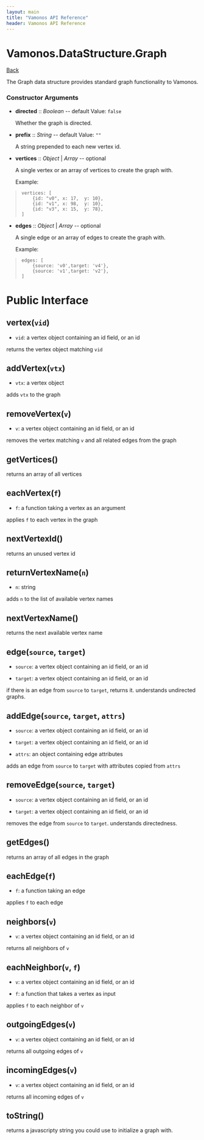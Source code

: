 ```yaml
---
layout: main
title: "Vamonos API Reference"
header: Vamonos API Reference
---
```



Vamonos.DataStructure.Graph
===========================

[Back](index.html)

The Graph data structure provides standard graph functionality
to Vamonos.


### Constructor Arguments

 * **directed** :: *Boolean* -- default Value: `false`

    Whether the graph is directed.



 * **prefix** :: *String* -- default Value: `""`

    A string prepended to each new vertex id.



 * **vertices** :: *Object* | *Array* -- optional

    A single vertex or an array of vertices to create the graph with.

    Example:

>     vertices: [ 
>         {id: "v0", x: 17,  y: 10},
>         {id: "v1", x: 98,  y: 10},
>         {id: "v3", x: 15,  y: 78},
>     ]



 * **edges** :: *Object* | *Array* -- optional

    A single edge or an array of edges to create the graph with.

    Example:

>     edges: [
>         {source: 'v0',target: 'v4'},
>         {source: 'v1',target: 'v2'},
>     ]




Public Interface
================

## **vertex**(`vid`)
 * `vid`: a vertex object containing an id field, or an id

returns the vertex object matching `vid`

## **addVertex**(`vtx`)
 * `vtx`: a vertex object

adds `vtx` to the graph

## **removeVertex**(`v`)
 * `v`: a vertex object containing an id field, or an id

removes the vertex matching `v` and all related edges from the graph

## **getVertices**()
returns an array of all vertices

## **eachVertex**(`f`)
 * `f`: a function taking a vertex as an argument

applies `f` to each vertex in the graph

## **nextVertexId**()
returns an unused vertex id

## **returnVertexName**(`n`)
 * `n`: string

adds `n` to the list of available vertex names

## **nextVertexName**()
returns the next available vertex name

## **edge**(`source`, `target`)
 * `source`: a vertex object containing an id field, or an id

 * `target`: a vertex object containing an id field, or an id

if there is an edge from `source` to `target`, returns it. understands undirected graphs.

## **addEdge**(`source`, `target`, `attrs`)
 * `source`: a vertex object containing an id field, or an id

 * `target`: a vertex object containing an id field, or an id

 * `attrs`: an object containing edge attributes

adds an edge from `source` to `target` with attributes copied from `attrs`

## **removeEdge**(`source`, `target`)
 * `source`: a vertex object containing an id field, or an id

 * `target`: a vertex object containing an id field, or an id

removes the edge from `source` to `target`. understands directedness.

## **getEdges**()
returns an array of all edges in the graph

## **eachEdge**(`f`)
 * `f`: a function taking an edge

applies `f` to each edge

## **neighbors**(`v`)
 * `v`: a vertex object containing an id field, or an id

returns all neighbors of `v`

## **eachNeighbor**(`v`, `f`)
 * `v`: a vertex object containing an id field, or an id

 * `f`: a function that takes a vertex as input

applies `f` to each neighbor of `v`

## **outgoingEdges**(`v`)
 * `v`: a vertex object containing an id field, or an id

returns all outgoing edges of `v`

## **incomingEdges**(`v`)
 * `v`: a vertex object containing an id field, or an id

returns all incoming edges of `v`

## **toString**()
returns a javascripty string you could use to initialize a graph with.

